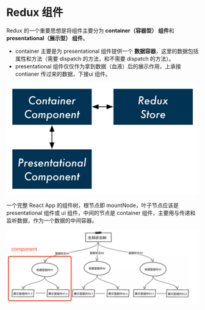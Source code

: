 # Redux 组件

Redux 的一个重要思想是将组件主要分为 **container（容器型） 组件**和 **presentational（展示型） 组件**。

* container 主要是为 presentational 组件提供一个 **数据容器**，这里的数据包括属性和方法（需要 dispatch 的方法，和不需要 dispatch 的方法）。
* presentational 组件仅仅作为拿到数据（血液）后的展示作用，上承接 contianer 传过来的数据，下接ui 组件。

![Redux &#x7EC4;&#x4EF6;&#x4E0E; Store &#x7684;&#x5173;&#x7CFB;](../../.gitbook/assets/redux-component.png)

一个完整 React App 的组件树，根节点即 mountNode，叶子节点应该是 presentational 组件或 ui 组件，中间的节点是 container 组件，主要用与传递和监听数据，作为一个数据的中间容器。

![Redux &#x7EC4;&#x4EF6;&#x6811;](../../.gitbook/assets/pasted-image-0.png)

